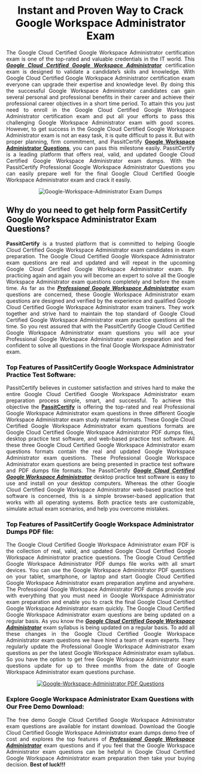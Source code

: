<h1 style="text-align: center;"><strong><span style="display:block; color:Black; #AED6F1; ">Instant and Proven Way to Crack Google Workspace Administrator Exam </span></strong></h1>

<p style="text-align: justify;">The Google Cloud Certified Google Workspace Administrator certification exam is one of the top-rated and valuable credentials in the IT world. This <u><em><strong>Google Cloud Certified Google Workspace Administrator</strong></em></u> certification exam is designed to validate a candidate&rsquo;s skills and knowledge. With Google Cloud Certified Google Workspace Administrator certification exam everyone can upgrade their expertise and knowledge level. By doing this the successful Google Workspace Administrator candidates can gain several personal and professional benefits in their career and achieve their professional career objectives in a short time period. To attain this you just need to enroll in the Google Cloud Certified Google Workspace Administrator certification exam and put all your efforts to pass this challenging Google Workspace Administrator exam with good scores. However, to get success in the Google Cloud Certified Google Workspace Administrator exam is not an easy task, it is quite difficult to pass it. But with proper planning, firm commitment, and PassitCertify <a href="https://www.passitcertify.com/google/google-workspace-administrator-questions.html"><strong>Google Workspace Administrator Questions</strong></a>, you can pass this milestone easily. PassitCertify is a leading platform that offers real, valid, and updated Google Cloud Certified Google Workspace Administrator exam dumps. With the PassitCertify Professional Google Workspace Administrator<strong> </strong>Questions you can easily prepare well for the final Google Cloud Certified Google Workspace Administrator exam and crack it easily.</p>

<p style="text-align: center;"><img alt="Google-Workspace-Administrator Exam Dumps" src="https://i.ibb.co/TWc1Fxk/4.jpg" /></p>

<h2><strong><span style="display:block; color:Black; #AED6F1; ">Why do you need to get help form PassitCertify Google Workspace Administrator Exam Questions?</span></strong></h2>

<p style="text-align: justify;"><strong>PassitCertify</strong> is a trusted platform that is committed to helping Google Cloud Certified Google Workspace Administrator exam candidates in exam preparation. The Google Cloud Certified Google Workspace Administrator exam questions are real and updated and will repeat in the upcoming Google Cloud Certified Google Workspace Administrator exam. By practicing again and again you will become an expert to solve all the Google Workspace Administrator exam questions completely and before the exam time. As far as the <u><em><strong>Professional Google Workspace Administrator</strong></em></u> exam questions are concerned, these Google Workspace Administrator exam questions are designed and verified by the experience and qualified Google Cloud Certified Google Workspace Administrator exam trainers. They work together and strive hard to maintain the top standard of Google Cloud Certified Google Workspace Administrator exam practice questions all the time. So you rest assured that with the PassitCertify Google Cloud Certified Google Workspace Administrator exam questions you will ace your Professional Google Workspace Administrator exam preparation and feel confident to solve all questions in the final Google Workspace Administrator exam.</p>

<h3><strong><span style="display:block; color:Black;">Top Features of PassitCertify Google Workspace Administrator Practice Test Software:</span></strong></h3>

<p style="text-align: justify;">PassitCertify believes in customer satisfaction and strives hard to make the entire Google Cloud Certified Google Workspace Administrator exam preparation process simple, smart, and successful. To achieve this objective the <a href="https://www.passitcertify.com/"><strong>PassitCertify</strong></a> is offering the top-rated and real Professional Google Workspace Administrator exam questions in three different Google Workspace Administrator exam study material formats. These Google Cloud Certified Google Workspace Administrator exam questions formats are Google Cloud Certified Google Workspace Administrator PDF dumps files, desktop practice test software, and web-based practice test software. All these three Google Cloud Certified Google Workspace Administrator exam questions formats contain the real and updated Google Workspace Administrator exam questions. These Professional Google Workspace Administrator exam questions are being presented in practice test software and PDF dumps file formats. The PassitCertify <u><em><strong>Google Cloud Certified Google Workspace Administrator</strong></em></u> desktop practice test software is easy to use and install on your desktop computers. Whereas the other Google Cloud Certified Google Workspace Administrator web-based practice test software is concerned, this is a simple browser-based application that works with all operating systems. Both practice tests are customizable, simulate actual exam scenarios, and help you overcome mistakes.</p>

<h3><strong><span style="display:block; color:Black;">Top Features of PassitCertify Google Workspace Administrator Dumps PDF file:</span></strong></h3>

<p style="text-align: justify;">The Google Cloud Certified Google Workspace Administrator exam PDF is the collection of real, valid, and updated Google Cloud Certified Google Workspace Administrator practice questions. The Google Cloud Certified Google Workspace Administrator PDF dumps file works with all smart devices. You can use the Google Workspace Administrator PDF questions on your tablet, smartphone, or laptop and start Google Cloud Certified Google Workspace Administrator exam preparation anytime and anywhere. The Professional Google Workspace Administrator PDF dumps provide you with everything that you must need in Google Workspace Administrator exam preparation and enable you to crack the final Google Cloud Certified Google Workspace Administrator exam quickly. The Google Cloud Certified Google Workspace Administrator exam questions are being updated on a regular basis. As you know the <u><em><strong>Google Cloud Certified Google Workspace Administrator</strong></em></u> exam syllabus is being updated on a regular basis. To add all these changes in the Google Cloud Certified Google Workspace Administrator exam questions we have hired a team of exam experts. They regularly update the Professional Google Workspace Administrator exam questions as per the latest Google Workspace Administrator exam syllabus. So you have the option to get free Google Workspace Administrator exam questions update for up to three months from the date of Google Workspace Administrator exam questions purchase.</p>

<p style="text-align: center;"><a href="https://www.passitcertify.com/google/google-workspace-administrator-questions.html"><img alt="Google-Workspace-Administrator PDF Questions" src="https://i.ibb.co/qNg6KjQ/5.jpg" /></a></p>

<h3><strong><span style="display:block; color:Black;">Explore Google Workspace Administrator Exam Questions with Our Free Demo Download:</span></strong></h3>

<p style="text-align: justify;">The free demo Google Cloud Certified Google Workspace Administrator exam questions are available for instant download. Download the Google Cloud Certified Google Workspace Administrator exam dumps demo free of cost and explores the top features of <u><em><strong>Professional Google Workspace Administrator</strong></em></u> exam questions and if you feel that the Google Workspace Administrator exam questions can be helpful in Google Cloud Certified Google Workspace Administrator exam preparation then take your buying decision. <strong>Best of luck!!!</strong></p>
